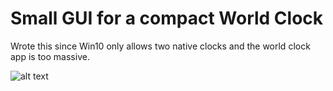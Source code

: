 # Small GUI for a compact World Clock

Wrote this since Win10 only allows two native clocks and the world clock app is too massive.


![alt text](https://github.com/kavehtehrani/world_clock/blob/master/clock_scr.png)
